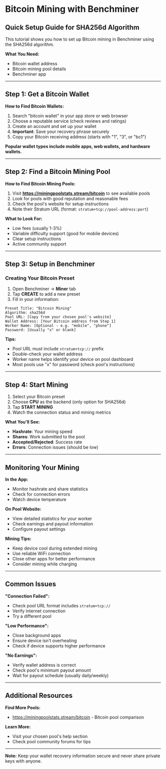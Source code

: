 # Bitcoin Mining with Benchminer

## Quick Setup Guide for SHA256d Algorithm

This tutorial shows you how to set up Bitcoin mining in Benchminer using the SHA256d algorithm.

**What You Need:**
- Bitcoin wallet address 
- Bitcoin mining pool details
- Benchminer app

---

## Step 1: Get a Bitcoin Wallet

**How to Find Bitcoin Wallets:**
1. Search "bitcoin wallet" in your app store or web browser
2. Choose a reputable service (check reviews and ratings)
3. Create an account and set up your wallet
4. **Important**: Save your recovery phrase securely
5. Copy your Bitcoin receiving address (starts with "1", "3", or "bc1")

**Popular wallet types include mobile apps, web wallets, and hardware wallets.**

---

## Step 2: Find a Bitcoin Mining Pool

**How to Find Bitcoin Mining Pools:**
1. Visit **https://miningpoolstats.stream/bitcoin** to see available pools
2. Look for pools with good reputation and reasonable fees
3. Check the pool's website for setup instructions
4. Note their Stratum URL (format: `stratum+tcp://pool-address:port`)

**What to Look For:**
- Low fees (usually 1-3%)
- Variable difficulty support (good for mobile devices)
- Clear setup instructions
- Active community support

---

## Step 3: Setup in Benchminer

### Creating Your Bitcoin Preset

1. Open Benchminer → **Miner** tab
2. Tap **CREATE** to add a new preset
3. Fill in your information:

```
Preset Title: "Bitcoin Mining"
Algorithm: sha256d  
Pool URL: [Copy from your chosen pool's website]
Wallet Address: [Your Bitcoin address from Step 1]  
Worker Name: [Optional - e.g. "mobile", "phone"]
Password: [Usually "x" or blank]
```

**Tips:**
- Pool URL must include `stratum+tcp://` prefix
- Double-check your wallet address
- Worker name helps identify your device on pool dashboard
- Most pools use "x" for password (check pool's instructions)

---

## Step 4: Start Mining

1. Select your Bitcoin preset
2. Choose **CPU** as the backend (only option for SHA256d)
3. Tap **START MINING**
4. Watch the connection status and mining metrics

**What You'll See:**
- **Hashrate**: Your mining speed 
- **Shares**: Work submitted to the pool
- **Accepted/Rejected**: Success rate
- **Errors**: Connection issues (should be low)

---

## Monitoring Your Mining

**In the App:**
- Monitor hashrate and share statistics
- Check for connection errors
- Watch device temperature

**On Pool Website:**
- View detailed statistics for your worker
- Check earnings and payout information
- Configure payout settings

**Mining Tips:**
- Keep device cool during extended mining
- Use reliable WiFi connection  
- Close other apps for better performance
- Consider mining while charging

---

## Common Issues

**"Connection Failed":**
- Check pool URL format includes `stratum+tcp://`
- Verify internet connection
- Try a different pool

**"Low Performance":**
- Close background apps
- Ensure device isn't overheating
- Check if device supports higher performance

**"No Earnings":**
- Verify wallet address is correct
- Check pool's minimum payout amount
- Wait for payout schedule (usually daily/weekly)

---

## Additional Resources

**Find More Pools:**
- https://miningpoolstats.stream/bitcoin - Bitcoin pool comparison

**Learn More:**
- Visit your chosen pool's help section
- Check pool community forums for tips

---

**Note:** Keep your wallet recovery information secure and never share private keys with anyone.
